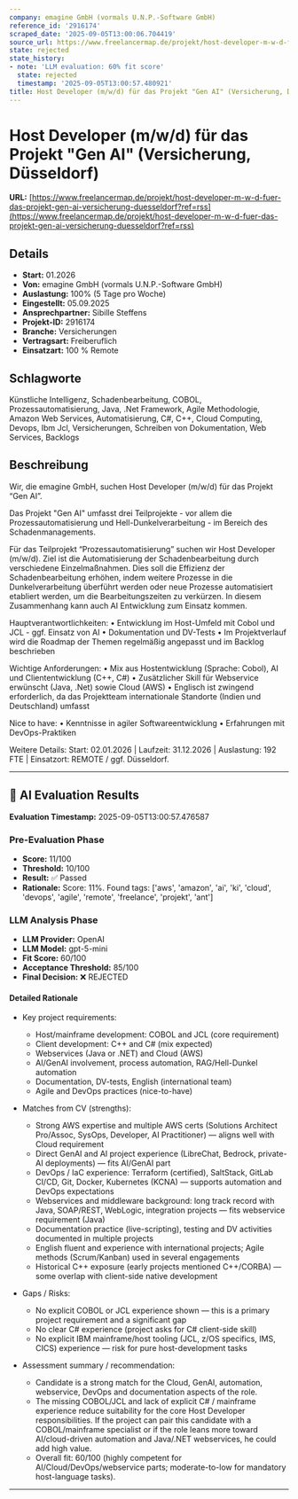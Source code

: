 ```yaml
---
company: emagine GmbH (vormals U.N.P.-Software GmbH)
reference_id: '2916174'
scraped_date: '2025-09-05T13:00:06.704419'
source_url: https://www.freelancermap.de/projekt/host-developer-m-w-d-fuer-das-projekt-gen-ai-versicherung-duesseldorf?ref=rss
state: rejected
state_history:
- note: 'LLM evaluation: 60% fit score'
  state: rejected
  timestamp: '2025-09-05T13:00:57.480921'
title: Host Developer (m/w/d) für das Projekt "Gen AI" (Versicherung, Düsseldorf)
---
```



# Host Developer (m/w/d) für das Projekt "Gen AI" (Versicherung, Düsseldorf)
**URL:** [https://www.freelancermap.de/projekt/host-developer-m-w-d-fuer-das-projekt-gen-ai-versicherung-duesseldorf?ref=rss](https://www.freelancermap.de/projekt/host-developer-m-w-d-fuer-das-projekt-gen-ai-versicherung-duesseldorf?ref=rss)
## Details
- **Start:** 01.2026
- **Von:** emagine GmbH (vormals U.N.P.-Software GmbH)
- **Auslastung:** 100% (5 Tage pro Woche)
- **Eingestellt:** 05.09.2025
- **Ansprechpartner:** Sibille Steffens
- **Projekt-ID:** 2916174
- **Branche:** Versicherungen
- **Vertragsart:** Freiberuflich
- **Einsatzart:** 100
                                                % Remote

## Schlagworte
Künstliche Intelligenz, Schadenbearbeitung, COBOL, Prozessautomatisierung, Java, .Net Framework, Agile Methodologie, Amazon Web Services, Automatisierung, C#, C++, Cloud Computing, Devops, Ibm Jcl, Versicherungen, Schreiben von Dokumentation, Web Services, Backlogs

## Beschreibung
Wir, die emagine GmbH, suchen Host Developer (m/w/d) für das Projekt “Gen AI”.

Das Projekt "Gen AI" umfasst drei Teilprojekte - vor allem die Prozessautomatisierung und Hell-Dunkelverarbeitung - im Bereich des Schadenmanagements.

Für das Teilprojekt “Prozessautomatisierung” suchen wir Host Developer (m/w/d). Ziel ist die Automatisierung der Schadenbearbeitung durch verschiedene Einzelmaßnahmen. Dies soll die Effizienz der Schadenbearbeitung erhöhen, indem weitere Prozesse in die Dunkelverarbeitung überführt werden oder neue Prozesse automatisiert etabliert werden, um die Bearbeitungszeiten zu verkürzen. In diesem Zusammenhang kann auch AI Entwicklung zum Einsatz kommen.

Hauptverantwortlichkeiten:
• Entwicklung im Host-Umfeld mit Cobol und JCL - ggf. Einsatz von AI
• Dokumentation und DV-Tests
• Im Projektverlauf wird die Roadmap der Themen regelmäßig angepasst und im Backlog beschrieben

Wichtige Anforderungen:
• Mix aus Hostentwicklung (Sprache: Cobol), AI und Cliententwicklung (C++, C#)
• Zusätzlicher Skill für Webservice erwünscht (Java, .Net) sowie Cloud (AWS)
• Englisch ist zwingend erforderlich, da das Projektteam internationale Standorte (Indien und Deutschland) umfasst

Nice to have:
• Kenntnisse in agiler Softwareentwicklung
• Erfahrungen mit DevOps-Praktiken

Weitere Details:
Start: 02.01.2026 | Laufzeit: 31.12.2026 | Auslastung: 192 FTE | Einsatzort: REMOTE / ggf. Düsseldorf.

---

## 🤖 AI Evaluation Results

**Evaluation Timestamp:** 2025-09-05T13:00:57.476587

### Pre-Evaluation Phase
- **Score:** 11/100
- **Threshold:** 10/100
- **Result:** ✅ Passed
- **Rationale:** Score: 11%. Found tags: ['aws', 'amazon', 'ai', 'ki', 'cloud', 'devops', 'agile', 'remote', 'freelance', 'projekt', 'ant']

### LLM Analysis Phase
- **LLM Provider:** OpenAI
- **LLM Model:** gpt-5-mini
- **Fit Score:** 60/100
- **Acceptance Threshold:** 85/100
- **Final Decision:** ❌ REJECTED

#### Detailed Rationale
- Key project requirements:
  - Host/mainframe development: COBOL and JCL (core requirement)
  - Client development: C++ and C# (mix expected)
  - Webservices (Java or .NET) and Cloud (AWS)
  - AI/GenAI involvement, process automation, RAG/Hell-Dunkel automation
  - Documentation, DV-tests, English (international team)
  - Agile and DevOps practices (nice-to-have)

- Matches from CV (strengths):
  - Strong AWS expertise and multiple AWS certs (Solutions Architect Pro/Assoc, SysOps, Developer, AI Practitioner) — aligns well with Cloud requirement
  - Direct GenAI and AI project experience (LibreChat, Bedrock, private-AI deployments) — fits AI/GenAI part
  - DevOps / IaC experience: Terraform (certified), SaltStack, GitLab CI/CD, Git, Docker, Kubernetes (KCNA) — supports automation and DevOps expectations
  - Webservices and middleware background: long track record with Java, SOAP/REST, WebLogic, integration projects — fits webservice requirement (Java)
  - Documentation practice (live-scripting), testing and DV activities documented in multiple projects
  - English fluent and experience with international projects; Agile methods (Scrum/Kanban) used in several engagements
  - Historical C++ exposure (early projects mentioned C++/CORBA) — some overlap with client-side native development

- Gaps / Risks:
  - No explicit COBOL or JCL experience shown — this is a primary project requirement and a significant gap
  - No clear C# experience (project asks for C# client-side skill)
  - No explicit IBM mainframe/host tooling (JCL, z/OS specifics, IMS, CICS) experience — risk for pure host-development tasks

- Assessment summary / recommendation:
  - Candidate is a strong match for the Cloud, GenAI, automation, webservice, DevOps and documentation aspects of the role.
  - The missing COBOL/JCL and lack of explicit C# / mainframe experience reduce suitability for the core Host Developer responsibilities. If the project can pair this candidate with a COBOL/mainframe specialist or if the role leans more toward AI/cloud-driven automation and Java/.NET webservices, he could add high value.
  - Overall fit: 60/100 (highly competent for AI/Cloud/DevOps/webservice parts; moderate-to-low for mandatory host-language tasks).

---
